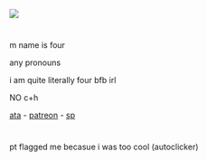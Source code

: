 ![](https://komarev.com/ghpvc/?username=fourinteger&color=317ccf)
# 

m name is four

any pronouns

i am quite literally four bfb irl

NO c+h

<a href="https://fourinteger.atabook.org">ata</a> - <a href="https://www.patreon.com/c/fourinteger/about">patreon</a> - <a href="https://four-integer.straw.page">sp</a>
#

pt flagged me becasue i was too cool (autoclicker)
